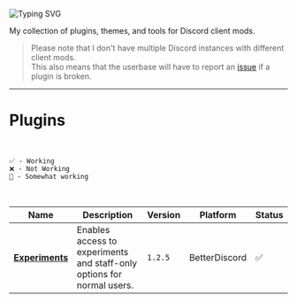 ![Typing SVG](https://readme-typing-svg.demolab.com?font=Roboto+Mono&pause=2000&color=FC6A04&random=false&width=435&lines=oragne's+Discord+Stuff)

My collection of plugins, themes, and tools for Discord client mods.

> Please note that I don't have multiple Discord instances with different client mods. </br>
> This also means that the userbase will have to report an [issue](https://github.com/orn8/discordmod/issues) if a plugin is broken.

---

# Plugins

<br/>

`✅ - Working` <br/>
`❌ - Not Working` <br/>
`🚧 - Somewhat working` <br/>

<br/>

Name | Description | Version | Platform | Status
---|---|---|---|---
**[Experiments](https://raw.githubusercontent.com/orn8/discordmod/main/betterdiscord/plugins/Experiments.plugin.js)** | Enables access to experiments and staff-only options for normal users. | `1.2.5` | BetterDiscord | ✅
